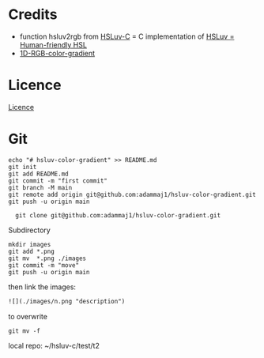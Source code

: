 
# Credits
* function hsluv2rgb from [HSLuv-C](https://github.com/hsluv/hsluv-c) = C implementation of [HSLuv = Human-friendly HSL](https://www.hsluv.org/)
* [1D-RGB-color-gradient](https://github.com/adammaj1/1D-RGB-color-gradient)



# Licence

[Licence](LICENCE)



# Git 



```git
echo "# hsluv-color-gradient" >> README.md
git init
git add README.md
git commit -m "first commit"
git branch -M main
git remote add origin git@github.com:adammaj1/hsluv-color-gradient.git
git push -u origin main
```



```
  git clone git@github.com:adammaj1/hsluv-color-gradient.git
```

Subdirectory

```git
mkdir images
git add *.png
git mv  *.png ./images
git commit -m "move"
git push -u origin main
```
then link the images:

```txt
![](./images/n.png "description") 

```
to overwrite 
```git
git mv -f 
```



local repo: ~/hsluv-c/test/t2

